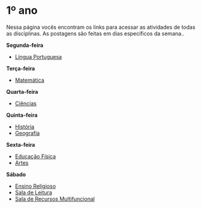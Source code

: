 # 1º ano
Nessa página vocês encontram os links para acessar as atividades de todas as disciplinas. As postagens são feitas em dias específicos da semana..

**Segunda-feira**

- [Língua Portuguesa](https://classroom.google.com/w/MzA5MzAxNjU0NDky/tc/MzA5NjM1MjQxNTYx)

**Terça-feira**

- [Matemática](https://classroom.google.com/w/MzA5MzAxNjU0NDky/tc/MzA5NjM4NTE3MzAz)

**Quarta-feira**

- [Ciências](https://classroom.google.com/w/MzA5MzAxNjU0NDky/tc/MzA5NjM4NTE3MzU0)

**Quinta-feira**

- [História](https://classroom.google.com/w/MzA5MzAxNjU0NDky/tc/MzA5NjM4NTE3MzYw)
- [Geografia](https://classroom.google.com/w/MzA5MzAxNjU0NDky/tc/MzA5NjM4NTE3Mzcx)

**Sexta-feira**

- [Educação Física](https://classroom.google.com/w/MzA5MzAxNjU0NDky/tc/MzA5NjM4NTE3NDIy)
- [Artes](https://classroom.google.com/w/MzA5MzAxNjU0NDky/tc/MzA5NjM4NTE3NDAy)

**Sábado**

- [Ensino Religioso](https://classroom.google.com/w/MzA5MzAxNjU0NDky/tc/MzA5NjM4NTE3NDQy)
- [Sala de Leitura](https://classroom.google.com/w/MzA5MzAxNjU0NDky/tc/MzA5NjM1NDY1MTI1)
- [Sala  de Recursos Multifuncional](https://classroom.google.com/w/MzA5MzAxNjU0NDky/tc/MzA5NjM4NTE3NDk1)
